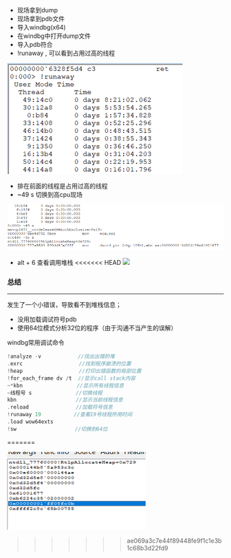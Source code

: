 - 现场拿到dump
- 现场拿到pdb文件
- 导入windbg(x64)
- 在windbg中打开dump文件
- 导入pdb符合
- !runaway , 可以看到占用过高的线程

![](/notes/捉虫记/image/runaway.png)


- 排在前面的线程是占用过高的线程
- ~49 s 切换到高cpu现场

![](/notes/捉虫记/image/thread.png)


- alt + 6 查看调用堆栈
<<<<<<< HEAD
![](/image/stack.png)


### 总结
---
发生了一个小错误，导致看不到堆栈信息；
- 没用加载调试符号pdb
- 使用64位模式分析32位的程序（由于沟通不当产生的误解）

windbg常用调试命令
``` c
!analyze -v  　　　　　　//找出出错的堆
.exrc    　　　　　　　　 //找到程序崩溃的位置
!heap    　　　　　　　　 //打印出错函数的局部位置
!for_each_frame dv /t  //显示call stack内容
~*kbn 　　　　　　　　　　//显示所有线程信息
~线程号 s      　　　　　//切换线程
kbn                　　//显示当前线程信息
.reload            　　//加载符号信息
!runaway 19    　　　　//查看19号线程所用时间
.load wow64exts
!sw                   //切换到64位
```
=======

![](/notes/捉虫记/image/stack.png)



>>>>>>> ae069a3c7e44f89448fe9f1c1e3b1c68b3d22fd9